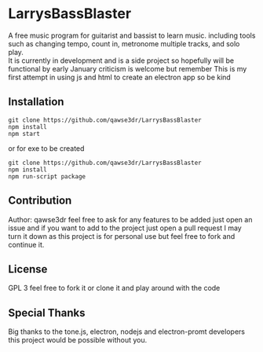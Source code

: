 # LarrysBassBlaster
A free music program for guitarist and bassist to learn music.
including tools such as changing tempo, count in, metronome multiple tracks,
and solo play.  
It is currently in development and is a side project so hopefully will be functional
by early January criticism is welcome
but remember
  This is my first attempt in using js and html to create an electron app so be kind

## Installation
```
git clone https://github.com/qawse3dr/LarrysBassBlaster
npm install
npm start
```
or for exe to be created
```
git clone https://github.com/qawse3dr/LarrysBassBlaster
npm install
npm run-script package
```
## Contribution
Author: qawse3dr
feel free to ask for any features to be added just open an issue
and if you want to add to the project just open a pull request I may turn it
down as this project is for personal use but feel free to fork and continue it.
## License
GPL 3
feel free to fork it or clone it and play around with the code

## Special Thanks
Big thanks to the tone.js, electron, nodejs and electron-promt developers this project would be possible without you.
